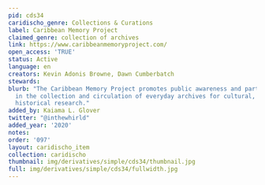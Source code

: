 ```yaml
---
pid: cds34
caridischo_genre: Collections & Curations
label: Caribbean Memory Project
claimed_genre: collection of archives
link: https://www.caribbeanmemoryproject.com/
open_access: 'TRUE'
status: Active
language: en
creators: Kevin Adonis Browne, Dawn Cumberbatch
stewards:
blurb: "​The Caribbean Memory Project promotes public awareness and participation
  in the collection and circulation of everyday archives for cultural, social, and
  historical research."
added_by: Kaiama L. Glover
twitter: "@inthewhirld"
added_year: '2020'
notes:
order: '097'
layout: caridischo_item
collection: caridischo
thumbnail: img/derivatives/simple/cds34/thumbnail.jpg
full: img/derivatives/simple/cds34/fullwidth.jpg
---
```

